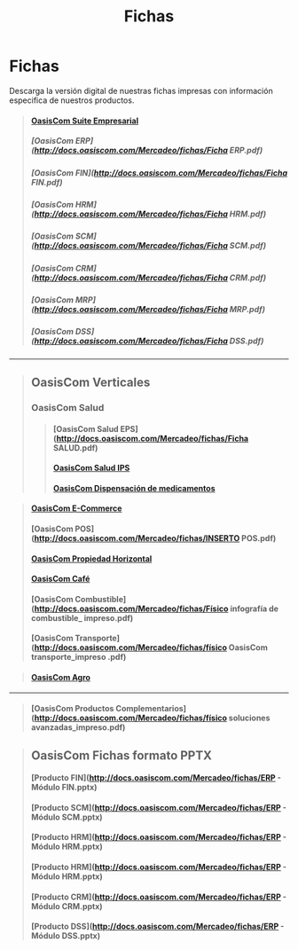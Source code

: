 ﻿---
layout: default
title: Fichas
permalink: /Mercadeo/fichas
editable: si
---

# Fichas

Descarga la versión digital de nuestras fichas impresas con información especifica de nuestros productos.

>#### [OasisCom Suite Empresarial](http://docs.oasiscom.com/Mercadeo/fichas/Físico_solución_general_impreso.pdf)
>##### [OasisCom ERP](http://docs.oasiscom.com/Mercadeo/fichas/Ficha ERP.pdf)
>##### [OasisCom FIN](http://docs.oasiscom.com/Mercadeo/fichas/Ficha FIN.pdf)
>##### [OasisCom HRM](http://docs.oasiscom.com/Mercadeo/fichas/Ficha HRM.pdf)
>##### [OasisCom SCM](http://docs.oasiscom.com/Mercadeo/fichas/Ficha SCM.pdf)
>##### [OasisCom CRM](http://docs.oasiscom.com/Mercadeo/fichas/Ficha CRM.pdf)
>##### [OasisCom MRP](http://docs.oasiscom.com/Mercadeo/fichas/Ficha MRP.pdf)
>##### [OasisCom DSS](http://docs.oasiscom.com/Mercadeo/fichas/Ficha DSS.pdf)


---
>## OasisCom Verticales
>### OasisCom Salud
>>#### [OasisCom Salud EPS](http://docs.oasiscom.com/Mercadeo/fichas/Ficha SALUD.pdf)
>>#### [OasisCom Salud IPS ](http://docs.oasiscom.com/Mercadeo/fichas/Ficha-Software-IPS.pdf)
>>#### [OasisCom Dispensación de medicamentos](http://docs.oasiscom.com/Mercadeo/fichas/Dispensacion-de-medicamentos-Ficha-oasiscom.pdf)

>#### [OasisCom E-Commerce](http://docs.oasiscom.com/Mercadeo/fichas/Ficha-Ecommerce.pdf)
>#### [OasisCom POS](http://docs.oasiscom.com/Mercadeo/fichas/INSERTO POS.pdf)
>#### [OasisCom Propiedad Horizontal](http://docs.oasiscom.com/Mercadeo/fichas/Propiedad-Horizontal-Ficha.pdf)
>#### [OasisCom Café](http://docs.oasiscom.com/Mercadeo/fichas/físico_inserto_café_impreso.pdf)
>#### [OasisCom Combustible](http://docs.oasiscom.com/Mercadeo/fichas/Físico infografía de combustible_ impreso.pdf)
>#### [OasisCom Transporte](http://docs.oasiscom.com/Mercadeo/fichas/físico OasisCom transporte_impreso .pdf)

>#### [OasisCom Agro](http://docs.oasiscom.com/Mercadeo/fichas/inserto-OasisCom_agro.pdf)



---
>#### [OasisCom Productos Complementarios](http://docs.oasiscom.com/Mercadeo/fichas/físico soluciones avanzadas_impreso.pdf)

>## OasisCom Fichas formato PPTX
>#### [Producto FIN](http://docs.oasiscom.com/Mercadeo/fichas/ERP - Módulo FIN.pptx)
>#### [Producto SCM](http://docs.oasiscom.com/Mercadeo/fichas/ERP - Módulo SCM.pptx)
>#### [Producto HRM](http://docs.oasiscom.com/Mercadeo/fichas/ERP - Módulo HRM.pptx)
>#### [Producto HRM](http://docs.oasiscom.com/Mercadeo/fichas/ERP - Módulo HRM.pptx)
>#### [Producto CRM](http://docs.oasiscom.com/Mercadeo/fichas/ERP - Módulo CRM.pptx)
>#### [Producto DSS](http://docs.oasiscom.com/Mercadeo/fichas/ERP - Módulo DSS.pptx)